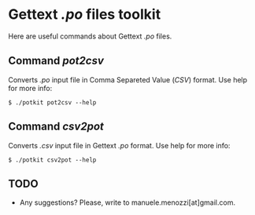 Gettext _.po_ files toolkit
========================

Here are useful commands about Gettext _.po_ files.

Command _pot2csv_
-----------------
Converts _.po_ input file in Comma Separeted Value (_CSV_) format. Use help for more info:

	$ ./potkit pot2csv --help

Command _csv2pot_
-----------------
Converts _.csv_ input file in Gettext _.po_ format. Use help for more info:

	$ ./potkit csv2pot --help
	
TODO
----
* Any suggestions? Please, write to manuele.menozzi[at]gmail.com.